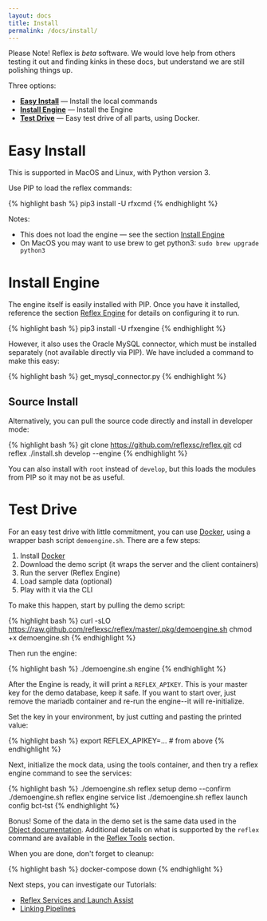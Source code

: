 ```yaml
---
layout: docs
title: Install
permalink: /docs/install/
---
```


Please Note!  Reflex is *beta* software.  We would love help from others testing it out and finding kinks in these docs, but understand we are still polishing things up.

Three options:

* [**Easy Install**](#easy-install) &mdash; Install the local commands
* [**Install Engine**](#install-engine) &mdash; Install the Engine
* [**Test Drive**](#test-drive) &mdash; Easy test drive of all parts, using Docker.

# Easy Install

This is supported in MacOS and Linux, with Python version 3.

Use PIP to load the reflex commands:

{% highlight bash %}
pip3 install -U rfxcmd
{% endhighlight %}

Notes:

* This does not load the engine &mdash; see the section [Install Engine](#install-engine)
* On MacOS you may want to use brew to get python3: `sudo brew upgrade python3`

# Install Engine

The engine itself is easily installed with PIP.  Once you have it installed, reference the section [Reflex Engine](/docs/reflex-engine/) for details on configuring it to run.

{% highlight bash %}
pip3 install -U rfxengine
{% endhighlight %}

However, it also uses the Oracle MySQL connector, which must be installed separately (not available directly via PIP).  We have included a command to make this easy:

{% highlight bash %}
get_mysql_connector.py
{% endhighlight %}

## Source Install

Alternatively, you can pull the source code directly and install in developer mode:

{% highlight bash %}
git clone https://github.com/reflexsc/reflex.git
cd reflex
./install.sh develop --engine
{% endhighlight %}

You can also install with `root` instead of `develop`, but this loads the modules from PIP so it may not be as useful.

# Test Drive

For an easy test drive with little commitment, you can use [Docker](https://www.docker.com/products/overview), using a wrapper bash script `demoengine.sh`.  There are a few steps:

1. Install [Docker](https://www.docker.com/products/overview)
2. Download the demo script (it wraps the server and the client containers)
3. Run the server (Reflex Engine)
4. Load sample data (optional)
5. Play with it via the CLI

To make this happen, start by pulling the demo script:

{% highlight bash %}
curl -sLO https://raw.github.com/reflexsc/reflex/master/.pkg/demoengine.sh
chmod +x demoengine.sh
{% endhighlight %}

Then run the engine:

{% highlight bash %}
./demoengine.sh engine
{% endhighlight %}

After the Engine is ready, it will print a `REFLEX_APIKEY`.  This is your master key for the demo database, keep it safe.  If you want to start over, just remove the mariadb container and re-run the engine--it will re-initialize.

Set the key in your environment, by just cutting and pasting the printed value:

{% highlight bash %}
export REFLEX_APIKEY=... # from above
{% endhighlight %}

Next, initialize the mock data, using the tools container, and then try a reflex engine command to see the services:

{% highlight bash %}
./demoengine.sh reflex setup demo --confirm
./demoengine.sh reflex engine service list
./demoengine.sh reflex launch config bct-tst
{% endhighlight %}

Bonus! Some of the data in the demo set is the same data used in the [Object documentation](/docs/objects/).  Additional details on what is supported by the `reflex` command are available in the [Reflex Tools](/docs/reflex-tools/) section.

When you are done, don't forget to cleanup:

{% highlight bash %}
docker-compose down
{% endhighlight %}

Next steps, you can investigate our Tutorials:

* [Reflex Services and Launch Assist](/docs/tutorial-services/)
* [Linking Pipelines](/docs/tutorial-pipeline/)

